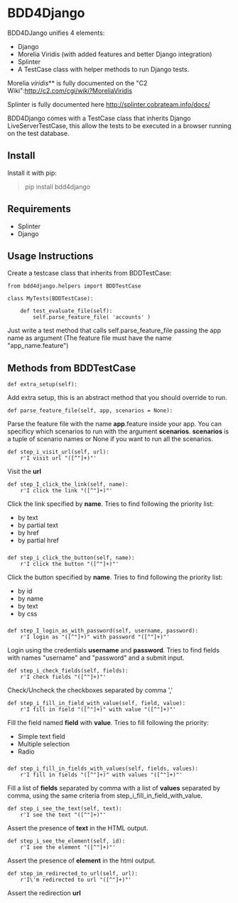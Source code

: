 BDD4Django
=============

BDD4DJango unifies 4 elements:
+ Django
+ Morelia Viridis (with added features and better Django integration)
+ Splinter
+ A TestCase class with helper methods to run Django tests.

Morelia *viridis*** is fully documented on the "C2 Wiki":http://c2.com/cgi/wiki?MoreliaViridis

Splinter is fully documented here http://splinter.cobrateam.info/docs/

BDD4Django comes with a TestCase class that inherits Django LiveServerTestCase, this allow the tests to be executed in a browser running on the test database.

Install
-------

Install it with pip:
> pip install bdd4django

Requirements
------------
+ Splinter
+ Django

Usage Instructions
------------------
Create a testcase class that inherits from BDDTestCase:

    from bdd4django.helpers import BDDTestCase

    class MyTests(BDDTestCase):

        def test_evaluate_file(self):
            self.parse_feature_file( 'accounts' )

Just write a test method that calls self.parse_feature_file passing the app name as argument (The feature file must have the name "app_name.feature")

Methods from BDDTestCase
----------------------------
    def extra_setup(self):

Add extra setup, this is an abstract method that you should override to run.

    def parse_feature_file(self, app, scenarios = None):

Parse the feature file with the name <b>app</b>.feature inside your app.
You can specificy which scenarios to run with the argument <b>scenarios</b>.
<b>scenarios</b> is a tuple of scenario names or None if you want to run all the scenarios.

    def step_i_visit_url(self, url):
        r'I visit url "([^"]+)"'

Visit the <b>url</b>



    def step_I_click_the_link(self, name):
        r'I click the link "([^"]+)"'

Click the link specified by <b>name</b>.
Tries to find following the priority list:
+ by text
+ by partial text
+ by href
+ by partial href

#####

    def step_i_click_the_button(self, name):
        r'I click the button "([^"]+)"'

Click the button specified by <b>name</b>.
Tries to find following the priority list:
+ by id
+ by name
+ by text
+ by css

#####

    def step_I_login_as_with_password(self, username, password):
        r'I login as "([^"]+)" with password "([^"]+)"'

Login using the credentials <b>username</b> and <b>password</b>.
Tries to find fields with names "username" and "password" and a submit input.

    def step_i_check_fields(self, fields):
        r'I check fields "([^"]+)"'

Check/Uncheck the checkboxes separated by comma ','

    def step_i_fill_in_field_with_value(self, field, value):
        r'I fill in field "([^"]+)" with value "([^"]+)"'

Fill the field named <b>field</b> with <b>value</b>.
Tries to fill following the priority:
+ Simple text field
+ Multiple selection
+ Radio

#####

    def step_i_fill_in_fields_with_values(self, fields, values):
        r'I fill in fields "([^"]+)" with values "([^"]+)"'

Fill a list of <b>fields</b> separated by comma with a list of <b>values</b> separated by comma, using the same criteria from step_i_fill_in_field_with_value.

    def step_i_see_the_text(self, text):
        r'I see the text "([^"]+)"'

Assert the presence of <b>text</b> in the HTML output.

    def step_i_see_the_element(self, id):
        r'I see the element "([^"]+)"'

Assert the presence of <b>element</b> in the html output.

    def step_im_redirected_to_url(self, url):
        r'I\'m redirected to url "([^"]+)"'

Assert the redirection <b>url</b>
